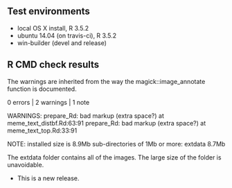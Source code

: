 ## Test environments
* local OS X install, R 3.5.2
* ubuntu 14.04 (on travis-ci), R 3.5.2
* win-builder (devel and release)

## R CMD check results

The warnings are inherited from the way the magick::image_annotate function is documented. 

0 errors | 2 warnings | 1 note

WARNINGS:
  prepare_Rd: bad markup (extra space?) at meme_text_distbf.Rd:63:91
  prepare_Rd: bad markup (extra space?) at meme_text_top.Rd:33:91

NOTE:
  installed size is  8.9Mb
    sub-directories of 1Mb or more:
      extdata   8.7Mb

The extdata folder contains all of the images. The large size of the folder is unavoidable. 


* This is a new release.

